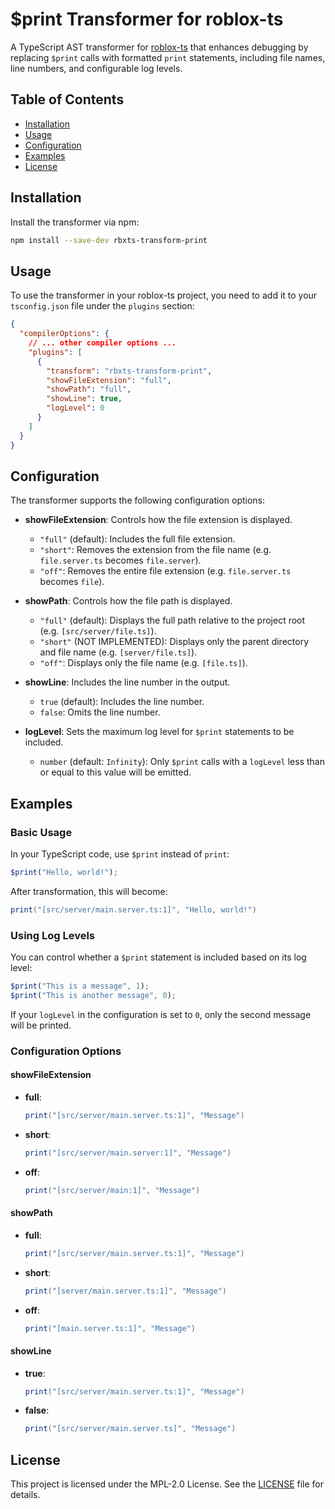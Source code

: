 # $print Transformer for roblox-ts

A TypeScript AST transformer for [roblox-ts](https://roblox-ts.com/) that enhances debugging by replacing `$print` calls with formatted `print` statements, including file names, line numbers, and configurable log levels.

## Table of Contents

- [Installation](#installation)
- [Usage](#usage)
- [Configuration](#configuration)
- [Examples](#examples)
- [License](#license)

## Installation

Install the transformer via npm:

```bash
npm install --save-dev rbxts-transform-print
```

## Usage

To use the transformer in your roblox-ts project, you need to add it to your `tsconfig.json` file under the `plugins` section:

```json
{
  "compilerOptions": {
    // ... other compiler options ...
    "plugins": [
      {
        "transform": "rbxts-transform-print",
        "showFileExtension": "full",
        "showPath": "full",
        "showLine": true,
        "logLevel": 0
      }
    ]
  }
}
```

## Configuration

The transformer supports the following configuration options:

- **showFileExtension**: Controls how the file extension is displayed.
  - `"full"` (default): Includes the full file extension.
  - `"short"`: Removes the extension from the file name (e.g. `file.server.ts` becomes `file.server`).
  - `"off"`: Removes the entire file extension (e.g. `file.server.ts` becomes `file`).

- **showPath**: Controls how the file path is displayed.
  - `"full"` (default): Displays the full path relative to the project root (e.g. `[src/server/file.ts]`).
  - `"short"` (NOT IMPLEMENTED): Displays only the parent directory and file name (e.g. `[server/file.ts]`).
  - `"off"`: Displays only the file name (e.g. `[file.ts]`).

- **showLine**: Includes the line number in the output.
  - `true` (default): Includes the line number.
  - `false`: Omits the line number.

- **logLevel**: Sets the maximum log level for `$print` statements to be included.
  - `number` (default: `Infinity`): Only `$print` calls with a `logLevel` less than or equal to this value will be emitted.

## Examples

### Basic Usage

In your TypeScript code, use `$print` instead of `print`:

```typescript
$print("Hello, world!");
```

After transformation, this will become:

```lua
print("[src/server/main.server.ts:1]", "Hello, world!")
```

### Using Log Levels

You can control whether a `$print` statement is included based on its log level:

```typescript
$print("This is a message", 1);
$print("This is another message", 0);
```

If your `logLevel` in the configuration is set to `0`, only the second message will be printed.

### Configuration Options

#### showFileExtension

- **full**:

  ```lua
  print("[src/server/main.server.ts:1]", "Message")
  ```

- **short**:

  ```lua
  print("[src/server/main.server:1]", "Message")
  ```

- **off**:

  ```lua
  print("[src/server/main:1]", "Message")
  ```

#### showPath

- **full**:

  ```lua
  print("[src/server/main.server.ts:1]", "Message")
  ```

- **short**:

  ```lua
  print("[server/main.server.ts:1]", "Message")
  ```

- **off**:

  ```lua
  print("[main.server.ts:1]", "Message")
  ```

#### showLine

- **true**:

  ```lua
  print("[src/server/main.server.ts:1]", "Message")
  ```

- **false**:

  ```lua
  print("[src/server/main.server.ts]", "Message")
  ```

## License

This project is licensed under the MPL-2.0 License. See the [LICENSE](https://github.com/abidbmt/rbxts-transform-print/blob/main/LICENSE) file for details.

